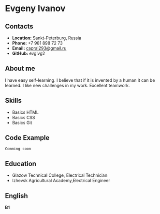 # Evgeny Ivanov
## Contacts
* **Location:** Sankt-Peterburg, Russia
* **Phone:** +7 981 898 72 73
* **Email:** capral293@gmail.ru
* **GitHub:** evgivg2

## About me
I have easy self-learning.
I believe that if it is invented by a human it can be learned.
I like new challenges in my work.
Excellent teamwork.

## Skills
* Basics HTML
* Basics CSS
* Basics Git

## Code Example
```
Comming soon
```

## Education
* Glazow Technical College, Electrical Technician
* Izhevsk Agricultural Academy,Electrical Engineer

## English
**B1**

